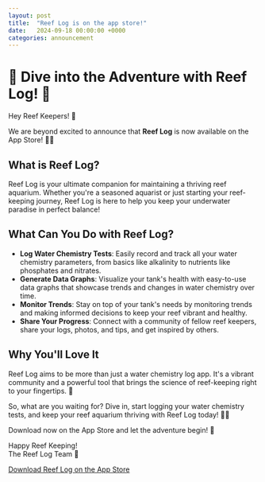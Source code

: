 ```yaml
---
layout: post
title:  "Reef Log is on the app store!"
date:   2024-09-18 00:00:00 +0000
categories: announcement
---
```


# 🌊 Dive into the Adventure with Reef Log! 🌊

Hey Reef Keepers! 🐠

We are beyond excited to announce that **Reef Log** is now available on the App Store! 🎉📱

## What is Reef Log?
Reef Log is your ultimate companion for maintaining a thriving reef aquarium. Whether you're a seasoned aquarist or just starting your reef-keeping journey, Reef Log is here to help you keep your underwater paradise in perfect balance!

## What Can You Do with Reef Log?
-   **Log Water Chemistry Tests**: Easily record and track all your water chemistry parameters, from basics like alkalinity to nutrients like phosphates and nitrates.
-   **Generate Data Graphs**: Visualize your tank's health with easy-to-use data graphs that showcase trends and changes in water chemistry over time.
-   **Monitor Trends**: Stay on top of your tank's needs by monitoring trends and making informed decisions to keep your reef vibrant and healthy.
-   **Share Your Progress**: Connect with a community of fellow reef keepers, share your logs, photos, and tips, and get inspired by others.

## Why You'll Love It
Reef Log aims to be more than just a water chemistry log app. It's a vibrant community and a powerful tool that brings the science of reef-keeping right to your fingertips. 🌟

So, what are you waiting for? Dive in, start logging your water chemistry tests, and keep your reef aquarium thriving with Reef Log today! 🌊🐠

Download now on the App Store and let the adventure begin! 🚀

Happy Reef Keeping!  
The Reef Log Team 🌴

[Download Reef Log on the App Store](#)
